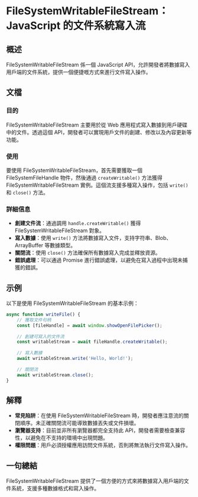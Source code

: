 <!--
Meta Description: # FileSystemWritableFileStream：JavaScript 的文件系統寫入流 ## 概述 FileSystemWritableFileStream 係一個 JavaScript API，允許開發者將數據寫入用戶端的文件系統，提供一個便捷嘅方式來進行文件寫入操作。 ## 文檔 ...
Meta Keywords: filesystemwritablefilestream, await, javascript, api, createwritable
-->

# FileSystemWritableFileStream：JavaScript 的文件系統寫入流

## 概述
FileSystemWritableFileStream 係一個 JavaScript API，允許開發者將數據寫入用戶端的文件系統，提供一個便捷嘅方式來進行文件寫入操作。

## 文檔
### 目的
FileSystemWritableFileStream 主要用於從 Web 應用程式寫入數據到用戶硬碟中的文件。透過這個 API，開發者可以實現用戶文件的創建、修改以及內容更新等功能。

### 使用
要使用 FileSystemWritableFileStream，首先需要獲取一個 FileSystemFileHandle 物件，然後通過 `createWritable()` 方法獲得 FileSystemWritableFileStream 實例。這個流支援多種寫入操作，包括 `write()` 和 `close()` 方法。

### 詳細信息
- **創建文件流**：通過調用 `handle.createWritable()` 獲得 FileSystemWritableFileStream 對象。
- **寫入數據**：使用 `write()` 方法將數據寫入文件，支持字符串、Blob、ArrayBuffer 等數據類型。
- **關閉流**：使用 `close()` 方法確保所有數據寫入完成並釋放資源。
- **錯誤處理**：可以通過 Promise 進行錯誤處理，以避免在寫入過程中出現未捕獲的錯誤。

## 示例
以下是使用 FileSystemWritableFileStream 的基本示例：

```javascript
async function writeFile() {
    // 獲取文件句柄
    const [fileHandle] = await window.showOpenFilePicker();
    
    // 創建可寫入的文件流
    const writableStream = await fileHandle.createWritable();
    
    // 寫入數據
    await writableStream.write('Hello, World!');
    
    // 關閉流
    await writableStream.close();
}
```

## 解釋
- **常見陷阱**：在使用 FileSystemWritableFileStream 時，開發者應注意流的關閉順序。未正確關閉流可能導致數據丟失或文件損壞。
- **瀏覽器支持**：目前並非所有瀏覽器都完全支持此 API，開發者需要檢查兼容性，以避免在不支持的環境中出現問題。
- **權限問題**：用戶必須授權應用訪問文件系統，否則將無法執行文件寫入操作。

## 一句總結
FileSystemWritableFileStream 提供了一個方便的方式來將數據寫入用戶端的文件系統，支援多種數據格式和寫入操作。